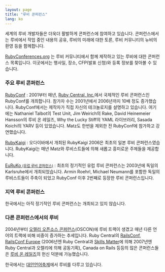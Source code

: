 ```yaml
---
layout: page
title: "루비 콘퍼런스"
lang: ko
---
```


세계의 루비 개발자들은 더욱더 활발하게 콘퍼런스에 참여하고 있습니다.
콘퍼런스에서는 루비에서 작업 중인 내용의 공유, 루비의 미래에 대한 토론, 루비
커뮤니티의 뉴비의 환영 등을 함께합니다.

[RubyConferences.org][rc] 는 루비 커뮤니티에서 함께 제작하고 있는
루비에 대한 콘퍼런스 목록입니다. 이곳에서는 행사일, 장소, CFP(발표 신청)와
등록 정보를 찾아볼 수 있습니다.

### 주요 루비 콘퍼런스

[RubyConf][1]
: 2001부터 매년, [Ruby Central, Inc.][2]에서 국제적인 루비 콘퍼런스인
  RubyConf를 개최합니다. 참가자 수는 2001년에서 2006년까지 10배 정도
  증가했습니다. RubyConf에서는 제작자가 직접 자신의 테크놀로지를 설명하고
  있습니다. 여기에는 Nathaniel Talbot의 Test Unit, Jim Weirich의 Rake,
  David Heinemeier Hansson의 루비 온 레일즈, Why the Lucky Stiff의 YAML
  라이브러리, Sasada Koichi의 YARV 등이 있었습니다. Matz도 한번을
  제외한 전 RubyConf에 참가하고 강연했습니다.

[RubyKaigi][3]
: 오다이바에서 개최된 RubyKaigi 2006은 최초의 일본 루비 콘퍼런스였습니다.
  RubyKaigi는 매년 Matz와 루비스트들에 의해 새롭고 흥미로운 주제들을
  제공합니다.

[EuRuKo <small>(유럽 루비 콘퍼런스)</small>][4]
: 최초의 정기적인 유럽 루비 콘퍼런스는 2003년에 독일의 Karlsruhe에서
  개최되었습니다. Armin Roehrl, Michael Neumann를 포함한 독일의 루비스트들이
  주축이 되었고 RubyConf 이후 2번째로 등장한 루비 콘퍼런스입니다.

### 지역 루비 콘퍼런스

한국에서는 아직 정기적인 루비 콘퍼런스는 개최되고 있지 않습니다.

### 다른 콘퍼런스에서의 루비

2004년부터 [오렐리 오픈소스 콘퍼런스][10](OSCON)에 루비 트랙이 생겼고 매년
다른 언어의 트랙에 비해 비중이 증가하는 추세입니다. Ruby Central의
[RailsConf][12], [RailsConf Europe][13] (2006년엔 Ruby Central과
[Skills Matter][14]에 의해 2007년엔 Ruby Central과 오렐리에 의해 공동기획),
Canada on Rails 등등의 많은 콘퍼런스들은 [루비 온 레일즈][11]의 헌신 덕분에
가능했습니다.


한국에서는 [대안언어축제](http://www.pnakorea.org/)에서 루비를 다루고 있습니다.


[rc]: http://rubyconferences.org/
[1]: http://rubyconf.org/
[2]: http://rubycentral.org
[3]: http://rubykaigi.org/
[4]: http://euruko.org
[5]: http://www.osdc.com.au/
[10]: http://conferences.oreillynet.com/os2006/
[11]: http://www.rubyonrails.org
[12]: http://www.railsconf.org
[13]: http://europe.railsconf.org
[14]: http://www.skillsmatter.com

